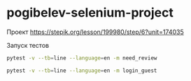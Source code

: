 # pogibelev-selenium-project
Проект https://stepik.org/lesson/199980/step/6?unit=174035

Запуск тестов
```bash
pytest -v --tb=line --language=en -m need_review
```
```bash
pytest -v --tb=line --language=en -m login_guest
```
